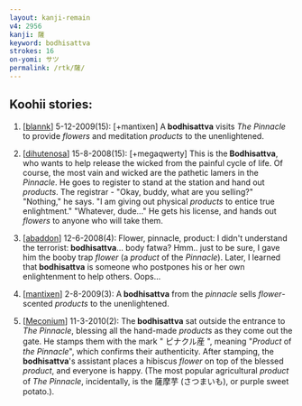 ```yaml
---
layout: kanji-remain
v4: 2956
kanji: 薩
keyword: bodhisattva
strokes: 16
on-yomi: サツ
permalink: /rtk/薩/
---
```


## Koohii stories: 

1) [<a href="http://kanji.koohii.com/profile/blannk">blannk</a>] 5-12-2009(15): [+mantixen] A<strong> bodhisattva</strong> visits <em>The Pinnacle</em> to provide <em>flowers</em> and meditation <em>products</em> to the unenlightened.

2) [<a href="http://kanji.koohii.com/profile/dihutenosa">dihutenosa</a>] 15-8-2008(15): [+megaqwerty] This is the<strong> Bodhisattva</strong>, who wants to help release the wicked from the painful cycle of life. Of course, the most vain and wicked are the pathetic lamers in the <em>Pinnacle</em>. He goes to register to stand at the station and hand out <em>products</em>. The registrar - &quot;Okay, buddy, what are you selling?&quot; &quot;Nothing,&quot; he says. &quot;I am giving out physical <em>products</em> to entice true enlightment.&quot; &quot;Whatever, dude...&quot; He gets his license, and hands out <em>flowers</em> to anyone who will take them.

3) [<a href="http://kanji.koohii.com/profile/abaddon">abaddon</a>] 12-6-2008(4): Flower, pinnacle, product: I didn&#039;t understand the terrorist:<strong> bodhisattva</strong>... body fatwa? Hmm.. just to be sure, I gave him the booby trap <em>flower</em> (a <em>product</em> of the <em>Pinnacle</em>). Later, I learned that<strong> bodhisattva</strong> is someone who postpones his or her own enlightenment to help others. Oops...

4) [<a href="http://kanji.koohii.com/profile/mantixen">mantixen</a>] 2-8-2009(3): A<strong> bodhisattva</strong> from the <em>pinnacle</em> sells <em>flower</em>-scented <em>products</em> to the unenlightened.

5) [<a href="http://kanji.koohii.com/profile/Meconium">Meconium</a>] 11-3-2010(2): The<strong> bodhisattva</strong> sat outside the entrance to <em>The Pinnacle</em>, blessing all the hand-made <em>products</em> as they come out the gate. He stamps them with the mark &quot; ピナクル産 &quot;, meaning &quot;<em>Product</em> of <em>the Pinnacle</em>&quot;, which confirms their authenticity. After stamping, the<strong> bodhisattva</strong>&#039;s assistant places a hibiscus <em>flower</em> on top of the blessed <em>product</em>, and everyone is happy. (The most popular agricultural <em>product</em> of <em>The Pinnacle</em>, incidentally, is the 薩摩芋 (さつまいも), or purple sweet potato.).


